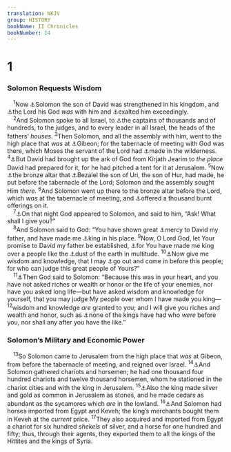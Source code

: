 ```yaml
---
translation: NKJV
group: HISTORY
bookName: II Chronicles 
bookNumber: 14
---
```


<div class="title"><h1>1</h1><h3>Solomon Requests Wisdom</h3></div>
<span class="verse 2su_1_1"> <sup>1</sup>Now <a data-toggle="tooltip" data-placement="bottom" title="1 Kin. 2:46">⚓</a>Solomon the son of David was strengthened in his kingdom, and <a data-toggle="tooltip" data-placement="bottom" title="Gen. 39:2">⚓</a>the Lord his God <i>was</i> with him and <a data-toggle="tooltip" data-placement="bottom" title="1 Chr. 29:25">⚓</a>exalted him exceedingly.<br/></span>
<span class="verse 2su_1_2"> <sup>2</sup>And Solomon spoke to all Israel, to <a data-toggle="tooltip" data-placement="bottom" title="1 Chr. 27:1–34">⚓</a>the captains of thousands and of hundreds, to the judges, and to every leader in all Israel, the heads of the fathers’ <i>houses.</i></span>
<span class="verse 2su_1_3"><sup>3</sup>Then Solomon, and all the assembly with him, went to the high place that <i>was</i> at <a data-toggle="tooltip" data-placement="bottom" title="1 Kin. 3:4; 1 Chr. 16:39; 21:29">⚓</a>Gibeon; for the tabernacle of meeting with God was there, which Moses the servant of the Lord had <a data-toggle="tooltip" data-placement="bottom" title="Ex. 25—27; 35:4—36:38">⚓</a>made in the wilderness. </span>
<span class="verse 2su_1_4"><sup>4</sup><a data-toggle="tooltip" data-placement="bottom" title="Ex. 25:10–22; 2 Sam. 6:2–17; 1 Chr. 15:25—16:1">⚓</a>But David had brought up the ark of God from Kirjath Jearim to <i>the</i> <i>place</i> David had prepared for it, for he had pitched a tent for it at Jerusalem. </span>
<span class="verse 2su_1_5"><sup>5</sup>Now <a data-toggle="tooltip" data-placement="bottom" title="Ex. 27:1, 2; 38:1, 2">⚓</a>the bronze altar that <a data-toggle="tooltip" data-placement="bottom" title="Ex. 31:2">⚓</a>Bezalel the son of Uri, the son of Hur, had made, he put before the tabernacle of the Lord; Solomon and the assembly sought Him <i>there.</i></span>
<span class="verse 2su_1_6"><sup>6</sup>And Solomon went up there to the bronze altar before the Lord, which <i>was</i> at the tabernacle of meeting, and <a data-toggle="tooltip" data-placement="bottom" title="1 Kin. 3:4">⚓</a>offered a thousand burnt offerings on it.<br/></span>
<span class="verse 2su_1_7"> <sup>7</sup><a data-toggle="tooltip" data-placement="bottom" title="1 Kin. 3:5–14; 9:2">⚓</a>On that night God appeared to Solomon, and said to him, “Ask! What shall I give you?”<br/></span>
<span class="verse 2su_1_8"> <sup>8</sup>And Solomon said to God: “You have shown great <a data-toggle="tooltip" data-placement="bottom" title="Ps. 18:50">⚓</a>mercy to David my father, and have made me <a data-toggle="tooltip" data-placement="bottom" title="1 Chr. 28:5">⚓</a>king in his place. </span>
<span class="verse 2su_1_9"><sup>9</sup>Now, O Lord God, let Your promise to David my father be established, <a data-toggle="tooltip" data-placement="bottom" title="2 Sam. 7:8–16; 1 Kin. 3:7, 8">⚓</a>for You have made me king over a people like the <a data-toggle="tooltip" data-placement="bottom" title="Gen. 13:16; Num. 23:10">⚓</a>dust of the earth in multitude. </span>
<span class="verse 2su_1_10"><sup>10</sup><a data-toggle="tooltip" data-placement="bottom" title="1 Kin. 3:9">⚓</a>Now give me wisdom and knowledge, that I may <a data-toggle="tooltip" data-placement="bottom" title="Num. 27:17; Deut. 31:2">⚓</a>go out and come in before this people; for who can judge this great people of Yours?”<br/></span>
<span class="verse 2su_1_11"> <sup>11</sup><a data-toggle="tooltip" data-placement="bottom" title="1 Kin. 3:11–13">⚓</a>Then God said to Solomon: “Because this was in your heart, and you have not asked riches or wealth or honor or the life of your enemies, nor have you asked long life—but have asked wisdom and knowledge for yourself, that you may judge My people over whom I have made you king— </span>
<span class="verse 2su_1_12"><sup>12</sup>wisdom and knowledge <i>are</i> granted to you; and I will give you riches and wealth and honor, such as <a data-toggle="tooltip" data-placement="bottom" title="1 Kin. 10:23; 1 Chr. 29:25; 2 Chr. 9:22; Eccl. 2:9">⚓</a>none of the kings have had who <i>were</i> before you, nor shall any after you have the like.”<br/></span>
<div class="title"><h3>Solomon’s Military and Economic Power</h3></div>
<span class="verse 2su_1_13"> <sup>13</sup>So Solomon came to Jerusalem from the high place that <i>was</i> at Gibeon, from before the tabernacle of meeting, and reigned over Israel. </span>
<span class="verse 2su_1_14"><sup>14</sup><a data-toggle="tooltip" data-placement="bottom" title="1 Kin. 10:26; 2 Chr. 9:25">⚓</a>And Solomon gathered chariots and horsemen; he had one thousand four hundred chariots and twelve thousand horsemen, whom he stationed in the chariot cities and with the king in Jerusalem. </span>
<span class="verse 2su_1_15"><sup>15</sup><a data-toggle="tooltip" data-placement="bottom" title="1 Kin. 10:27; 2 Chr. 9:27; Job 22:24">⚓</a>Also the king made silver and gold as common in Jerusalem as stones, and he made cedars as abundant as the sycamores which <i>are</i> in the lowland. </span>
<span class="verse 2su_1_16"><sup>16</sup><a data-toggle="tooltip" data-placement="bottom" title="1 Kin. 10:28; 22:36; 2 Chr. 9:28">⚓</a>And Solomon had horses imported from Egypt and Keveh; the king’s merchants bought them in Keveh at the <i>current</i> price. </span>
<span class="verse 2su_1_17"><sup>17</sup>They also acquired and imported from Egypt a chariot for six hundred <i>shekels</i> of silver, and a horse for one hundred and fifty; thus, through their agents, they exported them to all the kings of the Hittites and the kings of Syria.<br/></span>

